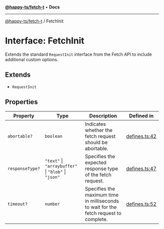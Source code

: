 [**@happy-ts/fetch-t**](../README.md) • **Docs**

***

[@happy-ts/fetch-t](../README.md) / FetchInit

# Interface: FetchInit

Extends the standard `RequestInit` interface from the Fetch API to include additional custom options.

## Extends

- `RequestInit`

## Properties

| Property | Type | Description | Defined in |
| ------ | ------ | ------ | ------ |
| `abortable?` | `boolean` | Indicates whether the fetch request should be abortable. | [defines.ts:42](https://github.com/JiangJie/fetch-t/blob/9e5d8bc709fe9cc1630d97e0ca16ef403ee959bb/src/fetch/defines.ts#L42) |
| `responseType?` | `"text"` \| `"arraybuffer"` \| `"blob"` \| `"json"` | Specifies the expected response type of the fetch request. | [defines.ts:47](https://github.com/JiangJie/fetch-t/blob/9e5d8bc709fe9cc1630d97e0ca16ef403ee959bb/src/fetch/defines.ts#L47) |
| `timeout?` | `number` | Specifies the maximum time in milliseconds to wait for the fetch request to complete. | [defines.ts:52](https://github.com/JiangJie/fetch-t/blob/9e5d8bc709fe9cc1630d97e0ca16ef403ee959bb/src/fetch/defines.ts#L52) |
